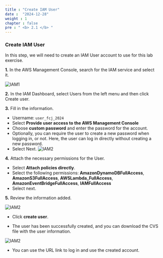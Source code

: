 ```yaml
---
title : "Create IAM User"
date :  "2024-12-28"
weight : 1
chapter : false
pre : " <b> 2.1 </b> "
---
```


### Create IAM User

In this step, we will need to create an IAM User account to use for this lab exercise.

**1.** In the AWS Management Console, search for the IAM service and select it.

![IAM1](https://vuthibichngoc.github.io/workshop_awsfcj_2024/images/2.prerequisite/2.1.1.png)

**2.** In the IAM Dashboard, select Users from the left menu and then click Create user.

**3.** Fill in the information.

 - Username: ``` user_fcj_2024 ```
 - Select **Provide user access to the AWS Management Console**
 - Choose **custom password** and enter the password for the account.
 - Optionally, you can require the user to create a new password when logging in, or not. Here, the user can log in directly without creating a new password.
 - Select Next.
![IAM2](https://vuthibichngoc.github.io/workshop_awsfcj_2024/images/2.prerequisite/2.1.2..png)

**4.** Attach the necessary permissions for the User.

- Select **Attach policies directly**.
- Select the following permissions: **AmazonDynamoDBFullAccess**, **AmazonS3FullAccess**, **AWSLambda_FullAccess**, **AmazonEventBridgeFullAccess**, **IAMFullAccess**
- Select next.

**5.** Review the information added.

![IAM2](https://vuthibichngoc.github.io/workshop_awsfcj_2024/images/2.prerequisite/2.1.3.png)

- Click **create user**.

- The user has been successfully created, and you can download the CVS file with the user information.

![IAM2](https://vuthibichngoc.github.io/workshop_awsfcj_2024/images/2.prerequisite/2.1.4.png)

- You can use the URL link to log in and use the created account.